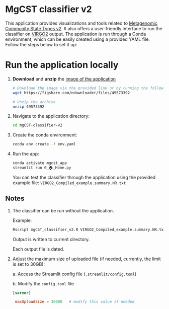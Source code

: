 # MgCST classifier v2

This application provides visualizations and tools related to [Metagenomic Community State Types v2](). It also offers a user-friendly interface to run the classifier on [VIRGO2]() output. The application is run through a Conda environment, which can be easily created using a provided YAML file. Follow the steps below to set it up:

# Run the application locally

1. **Download** and **unzip** the [image of the application](https://figshare.com/ndownloader/files/49573392)
   ```bash
   # Download the image via the provided link or by running the following:
   wget https://figshare.com/ndownloader/files/49573392

   # Unzip the archive
   unzip 49573392
   ```
   
2. Navigate to the application directory:
    ```bash
    cd mgCST-classifier-v2
    ```
    
3. Create the conda environment:
    ```bash
    conda env create -f env.yaml
    ```
4. Run the app:
    ```bash
    conda activate mgcst_app
    streamlit run 0_🏠_Home.py
    ```

    You can test the classifier through the application using the provided example file: ```VIRGO2_Compiled_example.summary.NR.txt```

## Notes

1. The classifier can be run without the application.
      
   Example:
   ```bash
   Rscript mgCST_classifier_v2.R VIRGO2_Compiled_example.summary.NR.txt ./VIRGO2 ./mgCST-classifier-master 4
   ```
   Output is written to current directory.

   Each output file is dated.

3. Adjust the maximum size of uploaded file (if needed, currently, the limit is set to 30GB):

   a. Access the Streamlit config file (```.streamlit/config.toml```)

   b. Modify the ```config.toml``` file
   ```toml
   [server]

    maxUploadSize = 30000   # modify this value if needed
   ```
